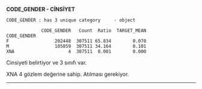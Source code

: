 **CODE_GENDER  - CİNSİYET**

```
CODE_GENDER : has 3 unique category 	- object

             CODE_GENDER   Count  Ratio  TARGET_MEAN
CODE_GENDER                                         
F                 202448  307511 65.834        0.070
M                 105059  307511 34.164        0.101
XNA                    4  307511  0.001        0.000
```

Cinsiyeti belirtiyor ve 3 sınıfı var. 

XNA 4 gözlem değerine sahip. Atılması gerekiyor.

---

